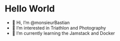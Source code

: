 # Hello World

- 👋 Hi, I’m @monsieurBastian
- 👀 I’m interested in Triathlon and Photography
- 🌱 I’m currently learning the Jamstack and Docker

<!---
monsieurBastian/monsieurBastian is a ✨ special ✨ repository because its `README.md` (this file) appears on your GitHub profile.
You can click the Preview link to take a look at your changes.
--->

